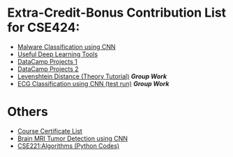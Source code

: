 
# Extra-Credit-Bonus Contribution List for CSE424:

- [Malware Classification using CNN](https://github.com/farhad324/Malware-Classification-Malimg-Dataset-Tensorflow) 
- [Useful Deep Learning Tools](https://github.com/farhad324/useful-deep-learning-tools)
- [DataCamp Projects 1](https://github.com/farhad324/DataCamp-Projects)
- [DataCamp Projects 2](https://github.com/farhad324/S-P-Case-Study-Datacamp-Introduction-to-Python-for-Finance)
- [Levenshtein Distance (Theory Tutorial)](https://youtu.be/x0TRRg3Kn38) ***Group Work***
- [ECG Classification using CNN (test run)](https://github.com/farhad324/CSE424/blob/main/submission%202/ecg_classification_test_run_extra.ipynb) ***Group Work***

# Others
- [Course Certificate List](https://github.com/farhad324/My-eCertificates)
- [Brain MRI Tumor Detection using CNN](https://github.com/farhad324/Brain-MRI-Tumor-Classification-Using-CNN)
- [CSE221:Algorithms (Python Codes)](https://github.com/farhad324/Algorithms-CSE221) 

